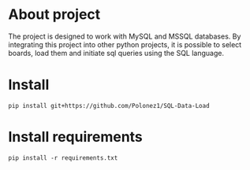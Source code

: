 # About project

The project is designed to work with MySQL and MSSQL databases. By integrating this project into other python projects, it is possible to select boards, load them and initiate sql queries using the SQL language.

# Install 

```pip install git+https://github.com/Polonez1/SQL-Data-Load```

# Install requirements

```pip install -r requirements.txt```
